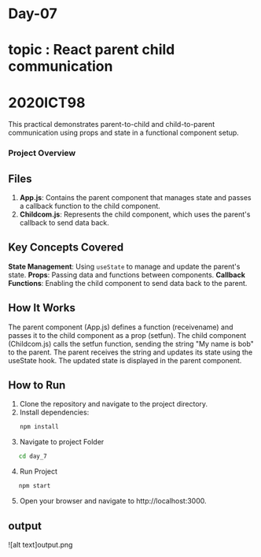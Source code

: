 # Day-07
# topic : React parent child communication
# 2020ICT98

This practical demonstrates parent-to-child and child-to-parent communication using props and state in a functional component setup.

### **Project Overview**

## **Files**
1. **App.js**: Contains the parent component that manages state and passes a callback function to the child component.
2. **Childcom.js**: Represents the child component, which uses the parent's callback to send data back.

## **Key Concepts Covered**
**State Management**: Using `useState` to manage and update the parent's state.
**Props**: Passing data and functions between components.
**Callback Functions**: Enabling the child component to send data back to the parent.

## How It Works
The parent component (App.js) defines a function (receivename) and passes it to the child component as a prop (setfun).
The child component (Childcom.js) calls the setfun function, sending the string "My name is bob" to the parent.
The parent receives the string and updates its state using the useState hook.
The updated state is displayed in the parent component.

## **How to Run**
1. Clone the repository and navigate to the project directory.
2. Install dependencies:
   ```bash
   npm install
   ```
3. Navigate to project Folder
```bash
   cd day_7
   ```
4. Run Project
```bash
   npm start
   ```
5. Open your browser and navigate to http://localhost:3000.

## output 
![alt text]output.png